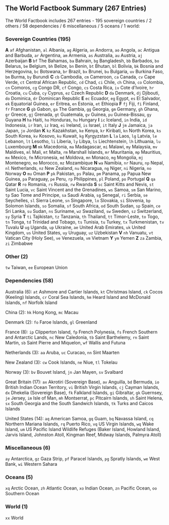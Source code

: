 
## The World Factbook Summary (267 Entries)

The World Factbook includes 267 entries -
195 sovereign countries /
2 others /
58 dependencies /
6 miscellaneous /
5 oceans /
1 world:


### Sovereign Countries (195)

**A**
`af` Afghanistan,
`al` Albania,
`ag` Algeria,
`an` Andorra,
`ao` Angola,
`ac` Antigua and Barbuda,
`ar` Argentina,
`am` Armenia,
`as` Australia,
`au` Austria,
`aj` Azerbaijan
**B**
`bf` The Bahamas,
`ba` Bahrain,
`bg` Bangladesh,
`bb` Barbados,
`bo` Belarus,
`be` Belgium,
`bh` Belize,
`bn` Benin,
`bt` Bhutan,
`bl` Bolivia,
`bk` Bosnia and Herzegovina,
`bc` Botswana,
`br` Brazil,
`bx` Brunei,
`bu` Bulgaria,
`uv` Burkina Faso,
`bm` Burma,
`by` Burundi
**C**
`cb` Cambodia,
`cm` Cameroon,
`ca` Canada,
`cv` Cape Verde,
`ct` Central African Republic,
`cd` Chad,
`ci` Chile,
`ch` China,
`co` Colombia,
`cn` Comoros,
`cg` Congo DR,
`cf` Congo,
`cs` Costa Rica,
`iv` Cote d'Ivoire,
`hr` Croatia,
`cu` Cuba,
`cy` Cyprus,
`ez` Czech Republic
**D**
`da` Denmark,
`dj` Djibouti,
`do` Dominica,
`dr` Dominican Republic
**E**
`ec` Ecuador,
`eg` Egypt,
`es` El Salvador,
`ek` Equatorial Guinea,
`er` Eritrea,
`en` Estonia,
`et` Ethiopia
**F**
`fj` Fiji,
`fi` Finland,
`fr` France
**G**
`gb` Gabon,
`ga` The Gambia,
`gg` Georgia,
`gm` Germany,
`gh` Ghana,
`gr` Greece,
`gj` Grenada,
`gt` Guatemala,
`gv` Guinea,
`pu` Guinea-Bissau,
`gy` Guyana
**H**
`ha` Haiti,
`ho` Honduras,
`hu` Hungary
**I**
`ic` Iceland,
`in` India,
`id` Indonesia,
`ir` Iran,
`iz` Iraq,
`ei` Ireland,
`is` Israel,
`it` Italy
**J**
`jm` Jamaica,
`ja` Japan,
`jo` Jordan
**K**
`kz` Kazakhstan,
`ke` Kenya,
`kr` Kiribati,
`kn` North Korea,
`ks` South Korea,
`kv` Kosovo,
`ku` Kuwait,
`kg` Kyrgyzstan
**L**
`la` Laos,
`lg` Latvia,
`le` Lebanon,
`lt` Lesotho,
`li` Liberia,
`ly` Libya,
`ls` Liechtenstein,
`lh` Lithuania,
`lu` Luxembourg
**M**
`mk` Macedonia,
`ma` Madagascar,
`mi` Malawi,
`my` Malaysia,
`mv` Maldives,
`ml` Mali,
`mt` Malta,
`rm` Marshall Islands,
`mr` Mauritania,
`mp` Mauritius,
`mx` Mexico,
`fm` Micronesia,
`md` Moldova,
`mn` Monaco,
`mg` Mongolia,
`mj` Montenegro,
`mo` Morocco,
`mz` Mozambique
**N**
`wa` Namibia,
`nr` Nauru,
`np` Nepal,
`nl` Netherlands,
`nz` New Zealand,
`nu` Nicaragua,
`ng` Niger,
`ni` Nigeria,
`no` Norway
**O**
`mu` Oman
**P**
`pk` Pakistan,
`ps` Palau,
`pm` Panama,
`pp` Papua New Guinea,
`pa` Paraguay,
`pe` Peru,
`rp` Philippines,
`pl` Poland,
`po` Portugal
**Q**
`qa` Qatar
**R**
`ro` Romania,
`rs` Russia,
`rw` Rwanda
**S**
`sc` Saint Kitts and Nevis,
`st` Saint Lucia,
`vc` Saint Vincent and the Grenadines,
`ws` Samoa,
`sm` San Marino,
`tp` Sao Tome and Principe,
`sa` Saudi Arabia,
`sg` Senegal,
`ri` Serbia,
`se` Seychelles,
`sl` Sierra Leone,
`sn` Singapore,
`lo` Slovakia,
`si` Slovenia,
`bp` Solomon Islands,
`so` Somalia,
`sf` South Africa,
`od` South Sudan,
`sp` Spain,
`ce` Sri Lanka,
`su` Sudan,
`ns` Suriname,
`wz` Swaziland,
`sw` Sweden,
`sz` Switzerland,
`sy` Syria
**T**
`ti` Tajikistan,
`tz` Tanzania,
`th` Thailand,
`tt` Timor-Leste,
`to` Togo,
`tn` Tonga,
`td` Trinidad and Tobago,
`ts` Tunisia,
`tu` Turkey,
`tx` Turkmenistan,
`tv` Tuvalu
**U**
`ug` Uganda,
`up` Ukraine,
`ae` United Arab Emirates,
`uk` United Kingdom,
`us` United States,
`uy` Uruguay,
`uz` Uzbekistan
**V**
`nh` Vanuatu,
`vt` Vatican City (Holy See),
`ve` Venezuela,
`vm` Vietnam
**Y**
`ym` Yemen
**Z**
`za` Zambia,
`zi` Zimbabwe


### Other (2)

`tw` Taiwan,
`ee` European Union

### Dependencies (58)

Australia (6):
`at` Ashmore and Cartier Islands,
`kt` Christmas Island,
`ck` Cocos (Keeling) Islands,
`cr` Coral Sea Islands,
`hm` Heard Island and McDonald Islands,
`nf` Norfolk Island

China (2):
`hk` Hong Kong,
`mc` Macau

Denmark (2):
`fo` Faroe Islands,
`gl` Greenland

France (8):
`ip` Clipperton Island,
`fp` French Polynesia,
`fs` French Southern and Antarctic Lands,
`nc` New Caledonia,
`tb` Saint Barthelemy,
`rn` Saint Martin,
`sb` Saint Pierre and Miquelon,
`wf` Wallis and Futuna

Netherlands (3):
`aa` Aruba,
`uc` Curacao,
`nn` Sint Maarten

New Zealand (3):
`cw` Cook Islands,
`ne` Niue,
`tl` Tokelau

Norway (3):
`bv` Bouvet Island,
`jn` Jan Mayen,
`sv` Svalbard

Great Britain (17):
`ax` Akrotiri (Sovereign Base),
`av` Anguilla,
`bd` Bermuda,
`io` British Indian Ocean Territory,
`vi` British Virgin Islands,
`cj` Cayman Islands,
`dx` Dhekelia (Sovereign Base),
`fk` Falkland Islands,
`gi` Gibraltar,
`gk` Guernsey,
`je` Jersey,
`im` Isle of Man,
`mh` Montserrat,
`pc` Pitcairn Islands,
`sh` Saint Helena,
`sx` South Georgia and the South Sandwich Islands,
`tk` Turks and Caicos Islands

United States (14):
`aq` American Samoa,
`gq` Guam,
`bq` Navassa Island,
`cq` Northern Mariana Islands,
`rq` Puerto Rico,
`vq` US Virgin Islands,
`wq` Wake Island,
`um` US Pacific Island Wildlife Refuges
(Baker Island, Howland Island, Jarvis Island, Johnston Atoll, Kingman Reef, Midway Islands, Palmyra Atoll)


### Miscellaneous (6)

`ay` Antarctica,
`gz` Gaza Strip,
`pf` Paracel Islands,
`pg` Spratly Islands,
`we` West Bank,
`wi` Western Sahara

### Oceans (5)

`xq` Arctic Ocean,
`zh` Atlantic Ocean,
`xo` Indian Ocean,
`zn` Pacific Ocean,
`oo` Southern Ocean

### World (1)

`xx` World


